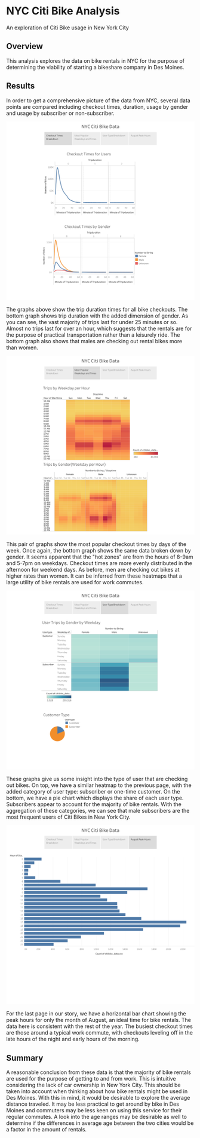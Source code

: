 # NYC Citi Bike Analysis
An exploration of Citi Bike usage in New York City
## Overview

This analysis explores the data on bike rentals in NYC for the purpose of determining the viability of starting a bikeshare company in Des Moines. 

## Results

In order to get a comprehensive picture of the data from NYC, several data points are compared including checkout times, duration, usage by gender and usage by subscriber or non-subscriber.

<img src="Images/Page1.png">

The graphs above show the trip duration times for all bike checkouts. The bottom graph shows trip duration with the added dimension of gender. As you can see, the vast majority of trips last for under 25 minutes or so. Almost no trips last for over an hour, which suggests that the rentals are for the purpose of practical transportation rather than a leisurely ride. The bottom graph also shows that males are checking out rental bikes more than women.

<img src="Images/Page2.png">

This pair of graphs show the most popular checkout times by days of the week. Once again, the bottom graph shows the same data broken down by gender. It seems apparent that the "hot zones" are from the hours of 8-9am and 5-7pm on weekdays. Checkout times are more evenly distributed in the afternoon for weekend days. As before, men are checking out bikes at higher rates than women. It can be inferred from these heatmaps that a large utility of bike rentals are used for work commutes.

<img src="Images/Page3.png">

These graphs give us some insight into the type of user that are checking out bikes. On top, we have a similar heatmap to the previous page, with the added category of user type: subscriber or one-time customer. On the bottom, we have a pie chart which displays the share of each user type. Subscribers appear to account for the majority of bike rentals. With the aggregation of these categories, we can see that male subscribers are the most frequent users of Citi Bikes in New York City.

<img src="Images/Page4.png">

For the last page in our story, we have a horizontal bar chart showing the peak hours for only the month of August, an ideal time for bike rentals. The data here is consistent with the rest of the year. The busiest checkout times are those around a typical work commute, with checkouts leveling off in the late hours of the night and early hours of the morning.

## Summary

A reasonable conclusion from these data is that the majority of bike rentals are used for the purpose of getting to and from work. This is intuitive considering the lack of car ownership in New York City. This should be taken into account when thinking about how bike rentals might be used in Des Moines. With this in mind, it would be desirable to explore the average distance traveled. It may be less practical to get around by bike in Des Moines and commuters may be less keen on using this service for their regular commutes. A look into the age ranges may be desirable as well to determine if the differences in average age between the two cities would be a factor in the amount of rentals.
